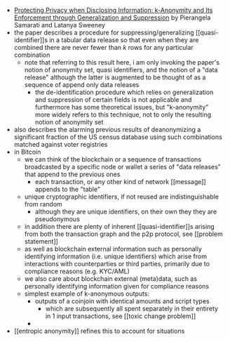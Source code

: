 - [Protecting Privacy when Disclosing Information: k-Anonymity and Its Enforcement through Generalization and Suppression](https://dataprivacylab.org/dataprivacy/projects/kanonymity/paper3.pdf) by Pierangela Samarati and Latanya Sweeney
- the paper describes a procedure for suppressing/generalizing [[quasi-identifier]]s in a tabular data release so that even when they are combined there are never fewer than $k$ rows for any particular combination
	- note that referring to this result here, i am only invoking the paper's notion of anonymity set, quasi identifiers, and the notion of a "data release" although the latter is augmented to be thought of as a sequence of append only data releases
		- the de-identification procedure which relies on generalization and suppression of certain fields is not applicable and furthermore has some theoretical issues, but "k-anonymity" more widely refers to this technique, not to only the resulting notion of anonymity set
- also describes the alarming previous results of deanonymizing a significant fraction of the US census database using such combinations matched against voter registries
- in Bitcoin
	- we can think of the blockchain or a sequence of transactions broadcasted by a specific node or wallet a series of "data releases" that append to the previous ones
		- each transaction, or any other kind of network [[message]] appends to the "table"
	- unique cryptographic identifiers, if not reused are indistinguishable from random
		- although they are unique identifiers, on their own they they are pseudonymous
	- in addition there are plenty of inherent [[quasi-identifier]]s arising from both the transaction graph and the p2p protocol, see [[problem statement]]
	- as well as blockchain external information such as personally identifying information (i.e. unique identifiers) which arise from interactions with counterparties or third parties, primarily due to compliance reasons (e.g. KYC/AML)
	- we also care about blockchain external (meta)data, such as personally identifying information given for compliance reasons
	- simplest example of k-anonymous outputs:
		- outputs of a coinjoin with identical amounts and script types
			- which are subsequently all spent separately in their entirety in 1 input transactions, see [[toxic change problem]]
		-
- [[entropic anonymity]] refines this to account for situations